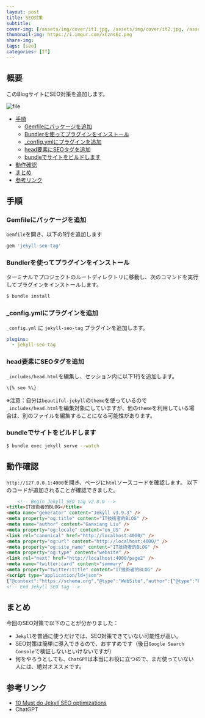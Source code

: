 ```yaml
---
layout: post
title: SEO対策
subtitle: 
cover-img: [/assets/img/cover/it1.jpg, /assets/img/cover/it2.jpg, /assets/img/cover/it3.jpg]
thumbnail-img: https://i.imgur.com/xCzns6z.png
share-img:
tags: [seo]
categories: [IT]
---
```


## 概要
このBlogサイトにSEO対策を追加します。

![file](https://i.imgur.com/xCzns6z.png)


<!-- vim-markdown-toc GFM -->

* [手順](#手順)
  * [Gemfileにパッケージを追加](#gemfileにパッケージを追加)
  * [Bundlerを使ってプラグインをインストール](#bundlerを使ってプラグインをインストール)
  * [_config.ymlにプラグインを追加](#configymlにプラグインを追加)
  * [head要素にSEOタグを追加](#head要素にseoタグを追加)
  * [bundleでサイトをビルドします](#bundleでサイトをビルドします)
* [動作確認](#動作確認)
* [まとめ](#まとめ)
* [参考リンク](#参考リンク)

<!-- vim-markdown-toc -->

## 手順
### Gemfileにパッケージを追加
`Gemfile`を開き、以下の1行を追加します

```rb
gem 'jekyll-seo-tag'
```
### Bundlerを使ってプラグインをインストール
ターミナルでプロジェクトのルートディレクトリに移動し、次のコマンドを実行してプラグインをインストールします。

```bash
$ bundle install
```

### _config.ymlにプラグインを追加
`_config.yml` に `jekyll-seo-tag` プラグインを追加します。

```yaml
plugins:
  - jekyll-seo-tag
```

### head要素にSEOタグを追加
`_includes/head.html`を編集し、<head>セッション内に以下1行を追加します。

```html
\{% seo %\}
```

※注意：自分は`beautiful-jekyll`の`theme`を使っているので`_includes/head.html`を編集対象にしていますが、他の`theme`を利用している場合は、別のファイルを編集することになる可能性があります。

### bundleでサイトをビルドします
```bash
$ bundle exec jekyll serve --watch
```

## 動作確認
`http://127.0.0.1:4000`を開き、ページに`html`ソースコードを確認します。
以下のコードが追加されることが確認できました。

```html
	<!-- Begin Jekyll SEO tag v2.8.0 -->
<title>IT技術者的BLOG</title>
<meta name="generator" content="Jekyll v3.9.3" />
<meta property="og:title" content="IT技術者的BLOG" />
<meta name="author" content="Ganxiang Liu" />
<meta property="og:locale" content="en_US" />
<link rel="canonical" href="http://localhost:4000/" />
<meta property="og:url" content="http://localhost:4000/" />
<meta property="og:site_name" content="IT技術者的BLOG" />
<meta property="og:type" content="website" />
<link rel="next" href="http://localhost:4000/page2" />
<meta name="twitter:card" content="summary" />
<meta property="twitter:title" content="IT技術者的BLOG" />
<script type="application/ld+json">
{"@context":"https://schema.org","@type":"WebSite","author":{"@type":"Person","name":"Ganxiang Liu"},"headline":"IT技術者的BLOG","name":"IT技術者的BLOG","url":"http://localhost:4000/"}</script>
<!-- End Jekyll SEO tag -->
```
## まとめ
今回のSEO対策で以下のことが分かりました：
- `Jekyll`を普通に使うだけでは、SEO対策できていない可能性が高い。
- SEO対策は簡単に導入できるので、おすすめです（後日`Google Search Console`で検証しないといけないですが）
- 何をやろうとしても、`ChatGPT`は本当にお役に立つので、まだ使っていない人には、絶対オススメです。

## 参考リンク
- [10 Must do Jekyll SEO optimizations](https://blog.webjeda.com/optimize-jekyll-seo/#what-is-required-in-a-jekyll-website-for-seo)
- ChatGPT

